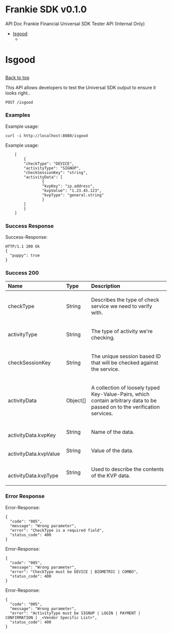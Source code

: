 <a name="top"></a>
# Frankie SDK v0.1.0

API Doc Frankie Financial Universal SDK Tester API (Internal Only)

- [Isgood](#isgood)
	- [](#)
	


# <a name='isgood'></a> Isgood

## <a name=''></a> 
[Back to top](#top)

<p>This API allows developers to test the Universal SDK output to ensure it looks right..</p>

	POST /isgood



### Examples

Example usage:

```
curl -i http://localhost:8080/isgood
```
Example usage:

```
	[
		{
  		"checkType": "DEVICE",
  		"activityType": "SIGNUP",
  		"checkSessionKey": "string",
  		"activityData": [
    			{
      			"kvpKey": "ip.address",
      			"kvpValue": "1.23.45.123",
      			"kvpType": "general.string"
    			}
  		]
		}
	]
```


### Success Response

Success-Response:

```
HTTP/1.1 200 Ok
{
  "puppy": true
}
```

### Success 200

| Name     | Type       | Description                           |
|:---------|:-----------|:--------------------------------------|
|  checkType | String | <p>Describes the type of check service we need to verify with.</p>|
|  activityType | String | <p>The type of activity we're checking.</p>|
|  checkSessionKey | String | <p>The unique session based ID that will be checked against the service.</p>|
|  activityData | Object[] | <p>A collection of loosely typed Key-Value-Pairs, which contain arbitrary data to be passed on to the verification services.</p>|
| &nbsp;&nbsp;&nbsp;&nbsp; activityData.kvpKey | String | <p>Name of the data.</p>|
| &nbsp;&nbsp;&nbsp;&nbsp; activityData.kvpValue | String | <p>Value of the data.</p>|
| &nbsp;&nbsp;&nbsp;&nbsp; activityData.kvpType | String | <p>Used to describe the contents of the KVP data.</p>|

### Error Response

Error-Response:

```
{
  "code": "005",
  "message": "Wrong parameter",
  "error": "CheckType is a required field",
  "status_code": 400
}
```
Error-Response:

```
{
  "code": "005",
  "message": "Wrong parameter",
  "error": "CheckType must be DEVICE | BIOMETRIC | COMBO",
  "status_code": 400
}
```
Error-Response:

```
{
  "code": "005",
  "message": "Wrong parameter",
  "error": "ActivityType must be SIGNUP | LOGIN | PAYMENT | CONFIRMATION | _<Vendor Specific List>",
  "status_code": 400
}
```
